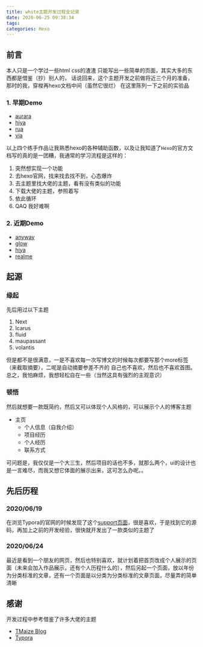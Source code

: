 ```yaml
---
title: white主题开发过程全记录
date: 2020-06-25 09:38:34
tags:
categories: Hexo
---
```


## 前言

本人只是一个学过一些html css的渣渣 只能写出一些简单的页面，其实大多的东西都是借鉴（抄）别人的，
话说回来，这个主题开发之前做将近三个月的准备，那时的我，穿梭再hexo文档中间（虽然它很烂）
在这里陈列一下之前的实验品

### 1. 早期Demo

- [aurara](https://github.com/FuShaoLei/backup/tree/master/themes/aurora)
- [hiya](https://github.com/FuShaoLei/backup/tree/master/themes/hiya)
- [rua](https://github.com/FuShaoLei/backup/tree/master/themes/rua)
- [via](https://github.com/FuShaoLei/backup/tree/master/themes/via)

以上四个练手作品让我熟悉hexo的各种辅助函数，以及让我知道了`Hexo`的官方文档写的真的是一团糟，我通常的学习流程是这样的：
1. 突然想实现一个功能
2. 去hexo官网，找来找去找不到，心态爆炸
3. 去主题里找大佬的主题，看有没有类似的功能
4. 下载大佬的主题，参照着写
5. 依此循环
6. QAQ 我好难啊

### 2. 近期Demo
- [anyway](https://github.com/FuShaoLei/hexo-theme-anyway)
- [glow](https://github.com/FuShaoLei/hexo-theme-glow)
- [hiya](https://github.com/FuShaoLei/hexo-theme-hiya)
- [realme](https://github.com/FuShaoLei/hexo-theme-realme)

## 起源
### 缘起
先后用过以下主题
1. Next
2. Icarus
3. fluid
4. maupassant
5. volantis

但是都不是很满意，一是不喜欢每一次写博文的时候每次都要写那个more标签（来截取摘要），二呢是自动摘要参差不齐的 自己也不喜欢，然后也不喜欢首图。总之，我怕麻烦，我想轻松自在一些（当然这具有强烈的主观意识）

### 顿悟

然后就想要一款既简约，然后又可以体现个人风格的，可以展示个人的博客主题
- 主页
  - 个人信息（自我介绍）
  - 项目经历
  - 个人经历
  - 联系方式

可问题是，我仅仅是一个大三生，然后项目的话也不多，就那么两个，ui的设计也是一言难尽，而我又想它体面的展示出来，这可怎么办呢。。

## 先后历程
### 2020/06/19
在浏览Typora的官网的时候发现了这个[support页面](http://support.typora.io/)，很是喜欢，于是找到它的源码，再加上之前的开发经验，很快就开发出了一款类似的主题了
### 2020/06/24
最近是看到一个朋友的网页，然后也特别喜欢，就计划着把首页改成个人展示的页面（未来会加入作品展示，还有个人历程什么的），然后另起一个页面，放以年份为分类标准的文章，还有一个页面是以分类为分类标准的文章页面，尽量弄的简单清晰



## 感谢
开发过程中参考借鉴了许多大佬的主题
- [TMaize Blog](https://blog.tmaize.net/)
- [Typora](https://typora.io/)

